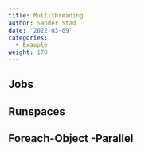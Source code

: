 ```yaml
---
title: Multithreading
author: Sander Stad
date: '2022-03-09'
categories:
  - Example
weight: 170
---
```


<!--https://adamtheautomator.com/powershell-multithreading / -->

## Jobs


## Runspaces


## Foreach-Object -Parallel

